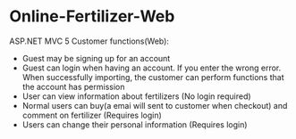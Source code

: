 # Online-Fertilizer-Web
ASP.NET MVC 5
Customer functions(Web):
- Guest may be signing up for an account
- Guest can login when having an account. If you enter the wrong error. When successfully importing, the customer can perform functions that the account has permission
- User can view information about fertilizers (No login required)
- Normal users can buy(a emai will sent to customer when checkout) and comment on fertilizer (Requires login)
- Users can change their personal information (Requires login)
